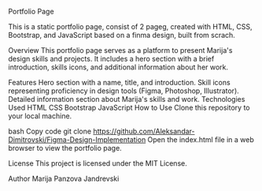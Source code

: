 Portfolio Page

This is a static portfolio page, consist of 2 pageg, created with HTML, CSS, Bootstrap, and JavaScript based on a finma design, built from scrach.

Overview
This portfolio page serves as a platform to present Marija's design skills and projects. It includes a hero section with a brief introduction, skills icons, and additional information about her work.

Features
Hero section with a name, title, and introduction.
Skill icons representing proficiency in design tools (Figma, Photoshop, Illustrator).
Detailed information section about Marija's skills and work.
Technologies Used
HTML
CSS
Bootstrap
JavaScript
How to Use
Clone this repository to your local machine.

bash
Copy code
git clone https://github.com/Aleksandar-Dimitrovski/Figma-Design-Implementation
Open the index.html file in a web browser to view the portfolio page.

License
This project is licensed under the MIT License.

Author
Marija Panzova Jandrevski
